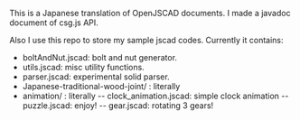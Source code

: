 This is a Japanese translation of OpenJSCAD documents.
I made a javadoc document of csg.js API.

Also I use this repo to store my sample jscad codes.
Currently it contains:
- boltAndNut.jscad: bolt and nut generator.
- utils.jscad: misc utility functions.
- parser.jscad: experimental solid parser.
- Japanese-traditional-wood-joint/ : literally
- animation/ : literally
-- clock_animation.jscad: simple clock animation
-- puzzle.jscad: enjoy!
-- gear.jscad: rotating 3 gears!


